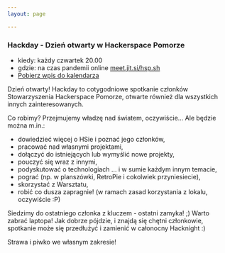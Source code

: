 ```yaml
---
layout: page

---
```


### Hackday - Dzień otwarty w Hackerspace Pomorze

 * kiedy: każdy czwartek 20.00
 * gdzie: na czas pandemii online [meet.jit.si/hsp.sh](https://meet.jit.si/hsp.sh)
 * [Pobierz wpis do kalendarza](https://nc.hsp.sh/remote.php/dav/public-calendars/Wke4dxsHoXNcBWHk/033BF9F0-B475-4B6C-A306-AFF883348F2F.ics?export)

Dzień otwarty! Hackday to cotygodniowe spotkanie członków Stowarzyszenia Hackerspace Pomorze, otwarte również dla wszystkich innych zainteresowanych.

Co robimy? Przejmujemy władzę nad światem, oczywiście… Ale będzie można m.in.:

 * dowiedzieć więcej o HSie i poznać jego członków,
 * pracować nad własnymi projektami,
 * dołączyć do istniejących lub wymyślić nowe projekty,
 * pouczyć się wraz z innymi,
 * podyskutować o technologiach … i w sumie każdym innym temacie,
 * pograć (np. w planszówki, RetroPie i cokolwiek przyniesiecie),
 * skorzystać z Warsztatu,
 * robić co dusza zapragnie! (w ramach zasad korzystania z lokalu, oczywiście :P)

Siedzimy do ostatniego członka z kluczem - ostatni zamyka! ;) Warto zabrać laptopa! Jak dobrze pójdzie, i znajdą się chętni członkowie, spotkanie może się przedłużyć i zamienić w całonocny Hacknight :)

Strawa i piwko we własnym zakresie! 
